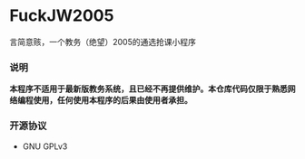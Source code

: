 # FuckJW2005
言简意赅，一个教务（绝望）2005的通选抢课小程序

### 说明
**本程序不适用于最新版教务系统，且已经不再提供维护。本仓库代码仅限于熟悉网络编程使用，任何使用本程序的后果由使用者承担。**

### 开源协议
- GNU GPLv3
